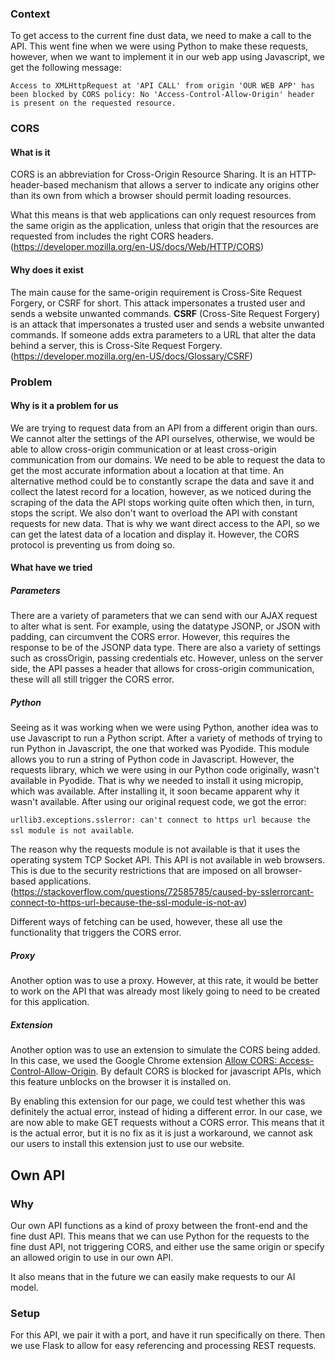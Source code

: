 ### Context
To get access to the current fine dust data, we need to make a call to the API. This went fine when we were using Python to make these requests, however, when we want to implement it in our web app using Javascript, we get the following message:

```
Access to XMLHttpRequest at 'API CALL' from origin 'OUR WEB APP' has been blocked by CORS policy: No 'Access-Control-Allow-Origin' header is present on the requested resource.
```


### CORS
#### What is it
CORS is an abbreviation for Cross-Origin Resource Sharing. It is an HTTP-header-based mechanism that allows a server to indicate any origins other than its own from which a browser should permit loading resources. 

What this means is that web applications can only request resources from the same origin as the application, unless that origin that the resources are requested from includes the right CORS headers. 
(https://developer.mozilla.org/en-US/docs/Web/HTTP/CORS)



#### Why does it exist
The main cause for the same-origin requirement is Cross-Site Request Forgery, or CSRF for short. This attack impersonates a trusted user and sends a website unwanted commands.
**CSRF** (Cross-Site Request Forgery) is an attack that impersonates a trusted user and sends a website unwanted commands. If someone adds extra parameters to a URL that alter the data behind a server, this is Cross-Site Request Forgery.
(https://developer.mozilla.org/en-US/docs/Glossary/CSRF)

### Problem
#### Why is it a problem for us
We are trying to request data from an API from a different origin than ours. We cannot alter the settings of the API ourselves, otherwise, we would be able to allow cross-origin communication or at least cross-origin communication from our domains. We need to be able to request the data to get the most accurate information about a location at that time. An alternative method could be to constantly scrape the data and save it and collect the latest record for a location, however, as we noticed during the scraping of the data the API stops working quite often which then, in turn, stops the script. We also don't want to overload the API with constant requests for new data. That is why we want direct access to the API, so we can get the latest data of a location and display it. However, the CORS protocol is preventing us from doing so.

#### What have we tried
##### Parameters
There are a variety of parameters that we can send with our AJAX request to alter what is sent. For example, using the datatype JSONP, or JSON with padding, can circumvent the CORS error. However, this requires the response to be of the JSONP data type. There are also a variety of settings such as crossOrigin, passing credentials etc. However, unless on the server side, the API passes a header that allows for cross-origin communication, these will all still trigger the CORS error.

##### Python
Seeing as it was working when we were using Python, another idea was to use Javascript to run a Python script. After a variety of methods of trying to run Python in Javascript, the one that worked was Pyodide. This module allows you to run a string of Python code in Javascript. However, the requests library, which we were using in our Python code originally, wasn't available in Pyodide. That is why we needed to install it using micropip, which was available. After installing it, it soon became apparent why it wasn't available. After using our original request code, we got the error:

`urllib3.exceptions.sslerror: can't connect to https url because the ssl module is not available`.

The reason why the requests module is not available is that it uses the operating system TCP Socket API. This API is not available in web browsers. This is due to the security restrictions that are imposed on all browser-based applications.
(https://stackoverflow.com/questions/72585785/caused-by-sslerrorcant-connect-to-https-url-because-the-ssl-module-is-not-av)

Different ways of fetching can be used, however, these all use the functionality that triggers the CORS error.

##### Proxy
Another option was to use a proxy. However, at this rate, it would be better to work on the API that was already most likely going to need to be created for this application.

##### Extension
Another option was to use an extension to simulate the CORS being added. In this case, we used the Google Chrome extension [Allow CORS: Access-Control-Allow-Origin](https://chrome.google.com/webstore/detail/allow-cors-access-control/lhobafahddgcelffkeicbaginigeejlf/related?hl=en). By default CORS is blocked for javascript APIs, which this feature unblocks on the browser it is installed on.

By enabling this extension for our page, we could test whether this was definitely the actual error, instead of hiding a different error. In our case, we are now able to make GET requests without a CORS error. This means that it is the actual error, but it is no fix as it is just a workaround, we cannot ask our users to install this extension just to use our website.

## Own API
### Why
Our own API functions as a kind of proxy between the front-end and the fine dust API. This means that we can use Python for the requests to the fine dust API, not triggering CORS, and either use the same origin or specify an allowed origin to use in our own API.

It also means that in the future we can easily make requests to our AI model. 

### Setup
For this API, we pair it with a port, and have it run specifically on there. Then we use Flask to allow for easy referencing and processing REST requests. 